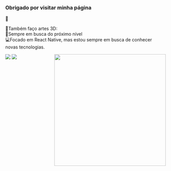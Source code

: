 



<h3>Obrigado por visitar minha página</h3>👋

🎨Também faço artes 3D:</br> 
🚀Sempre em busca do próximo nível</br>
💻Focado em React Native, mas estou sempre em busca de conhecer novas tecnologias.



<img align="right" src="https://user-images.githubusercontent.com/77082797/116942005-22b6e880-ac47-11eb-9d92-03c178c3add9.png" width="350"/>
  <div>
  <a href = "mailto: claytonphilippe@gmail.com"><img src="https://img.shields.io/badge/-Gmail-%23EA4335?style=for-the-badge&logo=gmail&logoColor=white" target="_blank"></a>
  <a href="https://www.linkedin.com/in/claytonphilippe/" target="_blank"><img src="https://img.shields.io/badge/-LinkedIn-%230077B5?style=for-the-badge&logo=linkedin&logoColor=white" target="_blank"></a>
</div>




